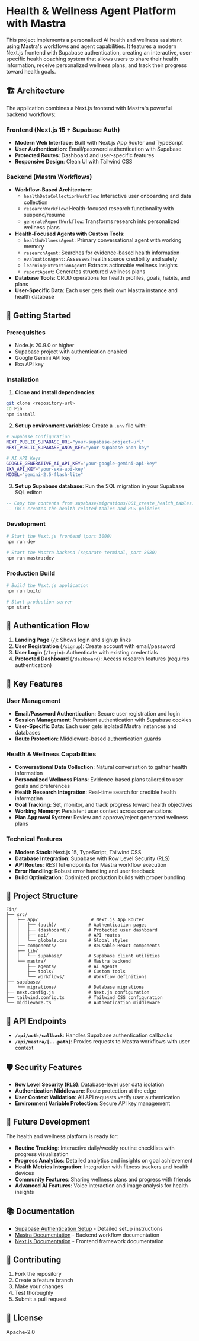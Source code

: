 # Health & Wellness Agent Platform with Mastra

This project implements a personalized AI health and wellness assistant using Mastra's workflows and agent capabilities. It features a modern Next.js frontend with Supabase authentication, creating an interactive, user-specific health coaching system that allows users to share their health information, receive personalized wellness plans, and track their progress toward health goals.

## 🏗️ Architecture

The application combines a Next.js frontend with Mastra's powerful backend workflows:

### Frontend (Next.js 15 + Supabase Auth)
- **Modern Web Interface**: Built with Next.js App Router and TypeScript
- **User Authentication**: Email/password authentication with Supabase
- **Protected Routes**: Dashboard and user-specific features
- **Responsive Design**: Clean UI with Tailwind CSS

### Backend (Mastra Workflows)
- **Workflow-Based Architecture**: 
  - `healthDataCollectionWorkflow`: Interactive user onboarding and data collection
  - `researchWorkflow`: Health-focused research functionality with suspend/resume
  - `generateReportWorkflow`: Transforms research into personalized wellness plans
- **Health-Focused Agents with Custom Tools**:
  - `healthWellnessAgent`: Primary conversational agent with working memory
  - `researchAgent`: Searches for evidence-based health information
  - `evaluationAgent`: Assesses health source credibility and safety
  - `learningExtractionAgent`: Extracts actionable wellness insights
  - `reportAgent`: Generates structured wellness plans
- **Database Tools**: CRUD operations for health profiles, goals, habits, and plans
- **User-Specific Data**: Each user gets their own Mastra instance and health database

## 🚀 Getting Started

### Prerequisites
- Node.js 20.9.0 or higher
- Supabase project with authentication enabled
- Google Gemini API key
- Exa API key

### Installation

1. **Clone and install dependencies**:
```bash
git clone <repository-url>
cd Fin
npm install
```

2. **Set up environment variables**:
Create a `.env` file with:
```bash
# Supabase Configuration
NEXT_PUBLIC_SUPABASE_URL="your-supabase-project-url"
NEXT_PUBLIC_SUPABASE_ANON_KEY="your-supabase-anon-key"

# AI API Keys
GOOGLE_GENERATIVE_AI_API_KEY="your-google-gemini-api-key"
EXA_API_KEY="your-exa-api-key"
MODEL="gemini-2.5-flash-lite"
```

3. **Set up Supabase database**:
Run the SQL migration in your Supabase SQL editor:
```sql
-- Copy the contents from supabase/migrations/001_create_health_tables.sql
-- This creates the health-related tables and RLS policies
```

### Development

```bash
# Start the Next.js frontend (port 3000)
npm run dev

# Start the Mastra backend (separate terminal, port 8080)
npm run mastra:dev
```

### Production Build

```bash
# Build the Next.js application
npm run build

# Start production server
npm start
```

## 🔐 Authentication Flow

1. **Landing Page** (`/`): Shows login and signup links
2. **User Registration** (`/signup`): Create account with email/password
3. **User Login** (`/login`): Authenticate with existing credentials
4. **Protected Dashboard** (`/dashboard`): Access research features (requires authentication)

## 🎯 Key Features

### User Management
- **Email/Password Authentication**: Secure user registration and login
- **Session Management**: Persistent authentication with Supabase cookies
- **User-Specific Data**: Each user gets isolated Mastra instances and databases
- **Route Protection**: Middleware-based authentication guards

### Health & Wellness Capabilities
- **Conversational Data Collection**: Natural conversation to gather health information
- **Personalized Wellness Plans**: Evidence-based plans tailored to user goals and preferences
- **Health Research Integration**: Real-time search for credible health information
- **Goal Tracking**: Set, monitor, and track progress toward health objectives
- **Working Memory**: Persistent user context across conversations
- **Plan Approval System**: Review and approve/reject generated wellness plans

### Technical Features
- **Modern Stack**: Next.js 15, TypeScript, Tailwind CSS
- **Database Integration**: Supabase with Row Level Security (RLS)
- **API Routes**: RESTful endpoints for Mastra workflow execution
- **Error Handling**: Robust error handling and user feedback
- **Build Optimization**: Optimized production builds with proper bundling

## 📁 Project Structure

```
Fin/
├── src/
│   ├── app/                    # Next.js App Router
│   │   ├── (auth)/            # Authentication pages
│   │   ├── (dashboard)/       # Protected user dashboard
│   │   ├── api/               # API routes
│   │   └── globals.css        # Global styles
│   ├── components/            # Reusable React components
│   ├── lib/
│   │   └── supabase/          # Supabase client utilities
│   └── mastra/                # Mastra backend
│       ├── agents/            # AI agents
│       ├── tools/             # Custom tools
│       └── workflows/         # Workflow definitions
├── supabase/
│   └── migrations/            # Database migrations
├── next.config.js             # Next.js configuration
├── tailwind.config.ts         # Tailwind CSS configuration
└── middleware.ts              # Authentication middleware
```

## 🔧 API Endpoints

- **`/api/auth/callback`**: Handles Supabase authentication callbacks
- **`/api/mastra/[...path]`**: Proxies requests to Mastra workflows with user context

## 🛡️ Security Features

- **Row Level Security (RLS)**: Database-level user data isolation
- **Authentication Middleware**: Route protection at the edge
- **User Context Validation**: All API requests verify user authentication
- **Environment Variable Protection**: Secure API key management

## 🚧 Future Development

The health and wellness platform is ready for:

- **Routine Tracking**: Interactive daily/weekly routine checklists with progress visualization
- **Progress Analytics**: Detailed analytics and insights on goal achievement
- **Health Metrics Integration**: Integration with fitness trackers and health devices
- **Community Features**: Sharing wellness plans and progress with friends
- **Advanced AI Features**: Voice interaction and image analysis for health insights

## 📚 Documentation

- [Supabase Authentication Setup](AUTH_SETUP.md) - Detailed setup instructions
- [Mastra Documentation](https://mastra.ai/docs) - Backend workflow documentation
- [Next.js Documentation](https://nextjs.org/docs) - Frontend framework documentation

## 🤝 Contributing

1. Fork the repository
2. Create a feature branch
3. Make your changes
4. Test thoroughly
5. Submit a pull request

## 📄 License

Apache-2.0
